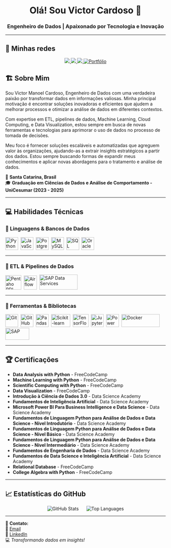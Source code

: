 <h1 align="center">Olá! Sou Victor Cardoso 👋</h1>
<h3 align="center">Engenheiro de Dados | Apaixonado por Tecnologia e Inovação</h3>

---
## 📩 Minhas redes
<p align="center">
  <a href="mailto:victormanoelcardosopbsc@gmail.com">
    <img src="https://img.shields.io/badge/Email-red?style=flat&logo=gmail">
  </a>
  <a href="https://www.linkedin.com/in/victor-cardoso-91353b286/">
    <img src="https://img.shields.io/badge/LinkedIn-blue?style=flat&logo=linkedin">
  </a>
  <a href="https://github.com/1kesty">
    <img src="https://img.shields.io/badge/GitHub-black?style=flat&logo=github">
  </a>
<a href="https://vcardosodataeng.vercel.app">
  <img src="https://img.shields.io/badge/Website-blue?style=flat&logo=world" alt="Portfólio">
</a>
</p>

## 🏗 Sobre Mim
Sou Victor Manoel Cardoso, Engenheiro de Dados com uma verdadeira paixão por transformar dados em informações valiosas. Minha principal motivação é encontrar soluções inovadoras e eficientes que ajudem a melhorar processos e otimizar a análise de dados em diferentes contextos.

Com expertise em ETL, pipelines de dados, Machine Learning, Cloud Computing, e Data Visualization, estou sempre em busca de novas ferramentas e tecnologias para aprimorar o uso de dados no processo de tomada de decisões. 

Meu foco é fornecer soluções escaláveis e automatizadas que agreguem valor às organizações, ajudando-as a extrair insights estratégicos a partir dos dados. Estou sempre buscando formas de expandir meus conhecimentos e aplicar novas abordagens para o tratamento e análise de dados. 

📍  **Santa Catarina, Brasil**  
🎓 **Graduação em Ciências de Dados e Análise de Comportamento - UniCesumar (2023 - 2025)**  

---

## 💻 Habilidades Técnicas
### 🔹 Linguagens & Bancos de Dados
<p align="left">
  <img src="https://cdn.jsdelivr.net/gh/devicons/devicon/icons/python/python-original.svg" title="Python" width="40" height="40"/>&nbsp;
  <img src="https://cdn.jsdelivr.net/gh/devicons/devicon/icons/javascript/javascript-original.svg" title="JavaScript" width="40" height="40"/>&nbsp;
  <img src="https://cdn.jsdelivr.net/gh/devicons/devicon/icons/postgresql/postgresql-original.svg" title="PostgreSQL" width="40" height="40"/>&nbsp;
  <img src="https://cdn.jsdelivr.net/gh/devicons/devicon/icons/mysql/mysql-original.svg" title="MySQL" width="40" height="40"/>&nbsp;
  <img src="https://cdn.jsdelivr.net/gh/devicons/devicon/icons/microsoftsqlserver/microsoftsqlserver-plain.svg" title="SQL Server" width="40" height="40"/>&nbsp;
  <img src="https://img.icons8.com/?size=100&id=39913&format=png&color=000000" title="Oracle" width="40" height="40"/>&nbsp;
</p>

---

### 🔹 ETL & Pipelines de Dados
<p align="left">
  <img src="https://i.postimg.cc/3NhSw-hrN/spoon-1.png" title="Pentaho PDI" width="50" height="45"/>&nbsp;
  <img src="https://miro.medium.com/v2/resize:fit:700/1*G33_0XwMBXPbOoW1Z2Si2w.jpeg" title="Airflow" width="41" height="44"/>&nbsp;
  <img src="https://sap-ds.com/wp-content/uploads/2017/06/Logo_SAP-DS-F-edited.png" title="SAP Data Services" width="120" height="47"/>&nbsp;
</p>

---

### 🔹 Ferramentas & Bibliotecas
<p align="left">
  <img src="https://cdn.jsdelivr.net/gh/devicons/devicon/icons/git/git-original.svg" title="Git" width="40" height="40"/>&nbsp;
  <img src="https://cdn.jsdelivr.net/gh/devicons/devicon/icons/github/github-original.svg" title="GitHub" width="40" height="40"/>&nbsp;
  <img src="https://cdn.jsdelivr.net/gh/devicons/devicon/icons/pandas/pandas-original.svg" title="Pandas" width="40" height="40"/>&nbsp;
  <img src="https://upload.wikimedia.org/wikipedia/commons/thumb/0/05/Scikit_learn_logo_small.svg/260px-Scikit_learn_logo_small.svg.png" title="Scikit-learn" width="60" height="40"/>&nbsp;
  <img src="https://img.icons8.com/?size=100&id=n3QRpDA7KZ7P&format=png&color=000000" title="TensorFlow" width="50" height="40"/>&nbsp;
  <img src="https://upload.wikimedia.org/wikipedia/commons/thumb/3/38/Jupyter_logo.svg/44px-Jupyter_logo.svg.png?20190118024747" title="Jupyter Notebook" width="40" height="40"/>&nbsp;
  <img src="https://upload.wikimedia.org/wikipedia/commons/thumb/c/cf/New_Power_BI_Logo.svg/600px-New_Power_BI_Logo.svg.png?20210102182532" title="Power BI" width="40" height="40"/>&nbsp;
  <img src="https://upload.wikimedia.org/wikipedia/commons/thumb/4/4e/Docker_%28container_engine%29_logo.svg/610px-Docker_%28container_engine%29_logo.svg.png?20161017201350" title="Docker" width="120" height="40"/>&nbsp;
  <img src="https://upload.wikimedia.org/wikipedia/commons/thumb/5/59/SAP_2011_logo.svg/455px-SAP_2011_logo.svg.png?20241103114958" title="SAP" width="75" height="37"/>&nbsp;
</p>

---

## 🏆 Certificações
- **Data Analysis with Python** - FreeCodeCamp  
- **Machine Learning with Python** - FreeCodeCamp  
- **Scientific Computing with Python** - FreeCodeCamp  
- **Data Visualization** - FreeCodeCamp  
- **Introdução à Ciência de Dados 3.0** - Data Science Academy  
- **Fundamentos de Inteligência Artificial** - Data Science Academy  
- **Microsoft Power BI Para Business Intelligence e Data Science** - Data Science Academy  
- **Fundamentos de Linguagem Python para Análise de Dados e Data Science - Nível Introdutório** - Data Science Academy  
- **Fundamentos de Linguagem Python para Análise de Dados e Data Science - Nível Básico** - Data Science Academy  
- **Fundamentos de Linguagem Python para Análise de Dados e Data Science - Nível Intermediário** - Data Science Academy  
- **Fundamentos de Engenharia de Dados** - Data Science Academy  
- **Fundamentos de Data Science e Inteligência Artificial** - Data Science Academy  
- **Relational Database** - FreeCodeCamp  
- **College Algebra with Python** - FreeCodeCamp  

---

## 📈 Estatísticas do GitHub
<p align="center">
  <span style="display: inline-block; margin-right: 20px;">
    <img src="https://github-readme-stats.vercel.app/api?username=1kesty&show_icons=true&theme=dark" alt="GitHub Stats">
  </span>
  <span style="display: inline-block;">
    <img src="https://github-readme-stats.vercel.app/api/top-langs/?username=1kesty&layout=compact&theme=dark" alt="Top Languages">
  </span>
</p>

---

📩 **Contato:**  
📧 [Email](mailto:victormanoelcardosopbsc@gmail.com)  
🔗 [LinkedIn](https://www.linkedin.com/in/victor-cardoso-91353b286/)  
💻 *Transformando dados em insights!*
